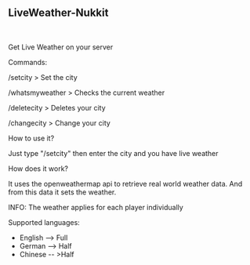 <h2>LiveWeather-Nukkit</h2>

<br>

Get Live Weather on your server

Commands:

/setcity > Set the city 

/whatsmyweather > Checks the current weather

/deletecity > Deletes your city

/changecity > Change your city


How to use it?

Just type "/setcity" then enter the city and you have live weather


How does it work?

It uses the openweathermap api to retrieve real world weather data. And from this data it sets the weather.


INFO: The weather applies for each player individually

Supported languages:

- English  --> Full
- German  --> Half
- Chinese -- >Half
